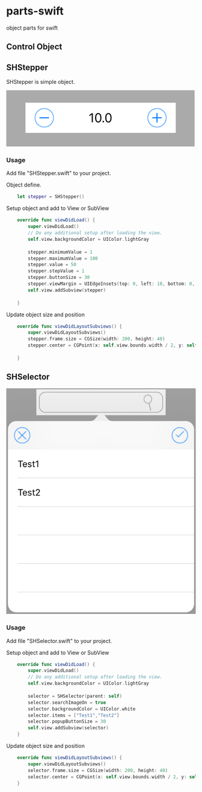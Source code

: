 # parts-swift
object parts for swift

**Control Object**
---

## SHStepper

SHStepper is simple object.

![Screen Shot SHStepper](ScreenShot/ScreenShot-SHStepper.png)

### Usage

Add file "SHStepper.swift" to your project.

Object define.

```Swift
    let stepper = SHStepper()
```

Setup object and add to View or SubView

```Swift
    override func viewDidLoad() {
        super.viewDidLoad()
        // Do any additional setup after loading the view.
        self.view.backgroundColor = UIColor.lightGray

        stepper.minimumValue = 1
        stepper.maximumValue = 100
        stepper.value = 50
        stepper.stepValue = 1
        stepper.buttonSize = 30
        stepper.viewMargin = UIEdgeInsets(top: 0, left: 10, bottom: 0, right: 10)
        self.view.addSubview(stepper)

    }
```

Update object size and position

```Swift
    override func viewDidLayoutSubviews() {
        super.viewDidLayoutSubviews()
        stepper.frame.size = CGSize(width: 200, height: 40)
        stepper.center = CGPoint(x: self.view.bounds.width / 2, y: self.view.bounds.height / 2)

    }
```

## SHSelector

![Screen Shot SHStepper](ScreenShot/ScreenShot-SHSelector.png)

### Usage

Add file "SHSelector.swift" to your project.

Setup object and add to View or SubView

```Swift
    override func viewDidLoad() {
        super.viewDidLoad()
        // Do any additional setup after loading the view.
        self.view.backgroundColor = UIColor.lightGray

        selector = SHSelector(parent: self)
        selector.searchImageOn = true
        selector.backgroundColor = UIColor.white
        selector.items = ["Test1","Test2"]
        selector.popupButtonSize = 30
        self.view.addSubview(selector)
    }
```

Update object size and position

```Swift
    override func viewDidLayoutSubviews() {
        super.viewDidLayoutSubviews()
        selector.frame.size = CGSize(width: 200, height: 40)
        selector.center = CGPoint(x: self.view.bounds.width / 2, y: self.view.bounds.height / 2)
    }
```

